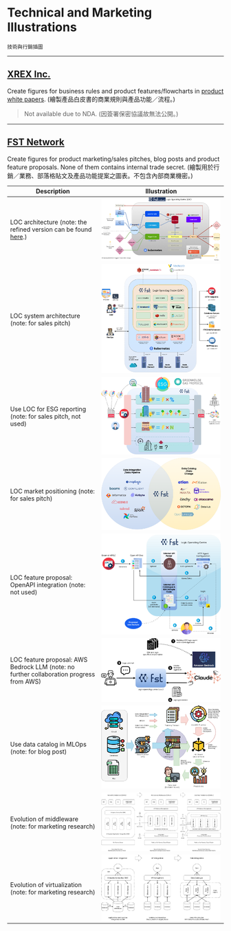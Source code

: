 # Technical and Marketing Illustrations

`技術與行銷插圖`

---

## [XREX Inc.](https://xrex.io/)

Create figures for business rules and product features/flowcharts in [product white papers](https://github.com/alankrantas/alankrantas/blob/main/works/projects.md#technical-writing-and-documentation). (繪製產品白皮書的商業規則與產品功能／流程。)

> Not available due to NDA. (因簽署保密協議故無法公開。)

---

## [FST Network](https://www.fst.network/)

Create figures for product marketing/sales pitches, blog posts and product feature proposals. None of them contains internal trade secret. (繪製用於行銷／業務、部落格貼文及產品功能提案之圖表。不包含內部商業機密。)

| Description | Illustration |
| --- | --- |
| LOC architecture (note: the refined version can be found [here](https://loc-documentation.vercel.app/docs/system-faq/software-and-architecture).) | ![LOC](https://github.com/alankrantas/alankrantas/blob/main/works/illustration/loc.png) |
| LOC system architecture (note: for sales pitch) | ![LOC-system](https://github.com/alankrantas/alankrantas/blob/main/works/illustration/loc-system.png) |
| Use LOC for ESG reporting (note: for sales pitch, not used) | ![esg](https://github.com/alankrantas/alankrantas/blob/main/works/illustration/esg.png) |
| LOC market positioning (note: for sales pitch) | ![LOC-position](https://github.com/alankrantas/alankrantas/blob/main/works/illustration/loc-marketing-position.png) |
| LOC feature proposal: OpenAPI integration (note: not used) | ![LOC-proposal](https://github.com/alankrantas/alankrantas/blob/main/works/illustration/loc-feature-proposal.png) |
| LOC feature proposal: AWS Bedrock LLM (note: no further collaboration progress from AWS) | ![LOC-proposal-bedrock](https://github.com/alankrantas/alankrantas/blob/main/works/illustration/loc-aws-bedrock.png) |
| Use data catalog in MLOps (note: for blog post) | ![mlops](https://github.com/alankrantas/alankrantas/blob/main/works/illustration/mlops.png) |
| Evolution of middleware (note: for marketing research) | ![data-middleware](https://github.com/alankrantas/alankrantas/blob/main/works/illustration/middleware.png) |
| Evolution of virtualization (note: for marketing research) | ![data-virtualization](https://github.com/alankrantas/alankrantas/blob/main/works/illustration/data-virtualization.png) |
